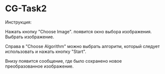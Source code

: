 # CG-Task2

Инструкция:

Нажать кнопку "Choose Image". появится окно выбора изображения. Выбрать изображение. 

Справа в "Choose Algorithm" можно выбрать алгоритм, который следует использовать и нажать кнопку "Start".

Внизу появится сообщение, где было сохранено новое преобразованное изображение.
